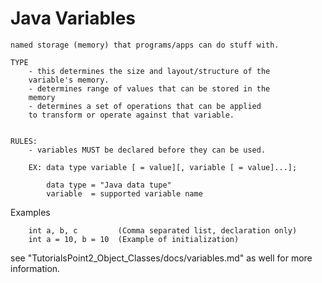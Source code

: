 # Java Variables

    named storage (memory) that programs/apps can do stuff with. 
    
    TYPE
        - this determines the size and layout/structure of the 
        variable's memory. 
        - determines range of values that can be stored in the 
        memory
        - determines a set of operations that can be applied
        to transform or operate against that variable. 
        
        
    RULES:
        - variables MUST be declared before they can be used. 
    
        EX: data type variable [ = value][, variable [ = value]...];
        
            data type = "Java data tupe"
            variable  = supported variable name
            
            
   
   Examples
   
        int a, b, c         (Comma separated list, declaration only) 
        int a = 10, b = 10  (Example of initialization)
        


see "TutorialsPoint2_Object_Classes/docs/variables.md"  as well for more information.
    